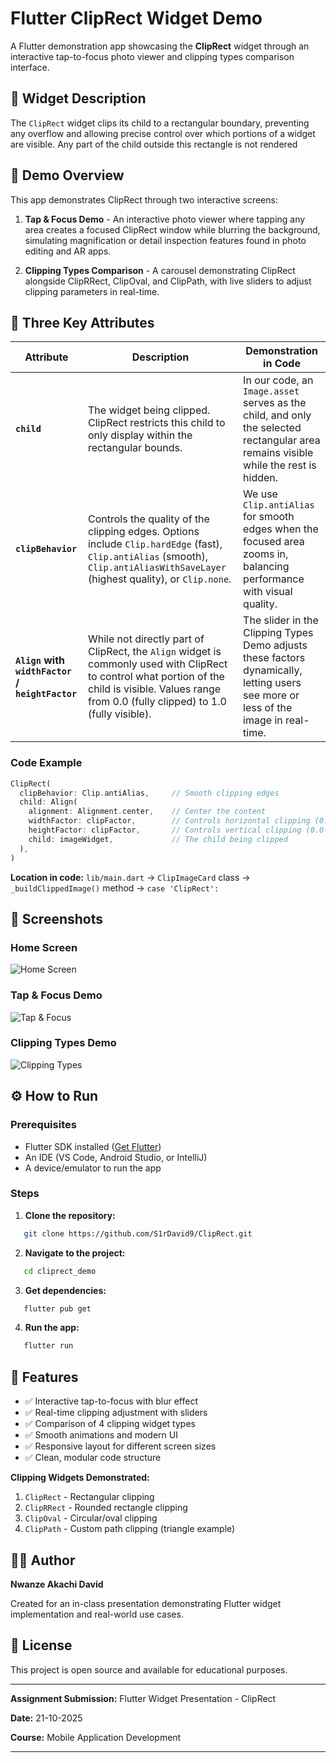 # Flutter ClipRect Widget Demo

A Flutter demonstration app showcasing the **ClipRect** widget through an interactive tap-to-focus photo viewer and clipping types comparison interface.

## 🧩 Widget Description

The `ClipRect` widget clips its child to a rectangular boundary, preventing any overflow and allowing precise control over which portions of a widget are visible. Any part of the child outside this rectangle is not rendered

## 📱 Demo Overview

This app demonstrates ClipRect through two interactive screens:

1. **Tap & Focus Demo** - An interactive photo viewer where tapping any area creates a focused ClipRect window while blurring the background, simulating magnification or detail inspection features found in photo editing and AR apps.

2. **Clipping Types Comparison** - A carousel demonstrating ClipRect alongside ClipRRect, ClipOval, and ClipPath, with live sliders to adjust clipping parameters in real-time.


## 🔑 Three Key Attributes

| Attribute | Description | Demonstration in Code |
|-----------|-------------|----------------------|
| **`child`** | The widget being clipped. ClipRect restricts this child to only display within the rectangular bounds. | In our code, an `Image.asset` serves as the child, and only the selected rectangular area remains visible while the rest is hidden. |
| **`clipBehavior`** | Controls the quality of the clipping edges. Options include `Clip.hardEdge` (fast), `Clip.antiAlias` (smooth), `Clip.antiAliasWithSaveLayer` (highest quality), or `Clip.none`. | We use `Clip.antiAlias` for smooth edges when the focused area zooms in, balancing performance with visual quality. |
| **`Align` with `widthFactor` / `heightFactor`** | While not directly part of ClipRect, the `Align` widget is commonly used with ClipRect to control what portion of the child is visible. Values range from 0.0 (fully clipped) to 1.0 (fully visible). | The slider in the Clipping Types Demo adjusts these factors dynamically, letting users see more or less of the image in real-time. |


### Code Example
```dart
ClipRect(
  clipBehavior: Clip.antiAlias,     // Smooth clipping edges
  child: Align(
    alignment: Alignment.center,    // Center the content
    widthFactor: clipFactor,        // Controls horizontal clipping (0.0-1.0)
    heightFactor: clipFactor,       // Controls vertical clipping (0.0-1.0)
    child: imageWidget,             // The child being clipped
  ),
)
```

**Location in code:** `lib/main.dart` → `ClipImageCard` class → `_buildClippedImage()` method → `case 'ClipRect':`



## 📸 Screenshots

### Home Screen
![Home Screen](https://github.com/user-attachments/assets/eb027b29-9c5b-46ca-bb4f-5c4db76c8e96)

### Tap & Focus Demo
![Tap & Focus](https://github.com/user-attachments/assets/0ae3c462-8dc4-4669-a1a7-d3f499ca28c0)

### Clipping Types Demo
![Clipping Types](https://github.com/user-attachments/assets/9515a34c-856c-459f-9edc-109812bf4f16)


## ⚙️ How to Run

### Prerequisites
- Flutter SDK installed ([Get Flutter](https://flutter.dev/docs/get-started/install))
- An IDE (VS Code, Android Studio, or IntelliJ)
- A device/emulator to run the app

### Steps

1. **Clone the repository:**
```bash
   git clone https://github.com/S1rDavid9/ClipRect.git
```

2. **Navigate to the project:**
```bash
   cd cliprect_demo
```

3. **Get dependencies:**
```bash
   flutter pub get
```

4. **Run the app:**
```bash
   flutter run
```


## 🎨 Features

- ✅ Interactive tap-to-focus with blur effect
- ✅ Real-time clipping adjustment with sliders
- ✅ Comparison of 4 clipping widget types
- ✅ Smooth animations and modern UI
- ✅ Responsive layout for different screen sizes
- ✅ Clean, modular code structure



**Clipping Widgets Demonstrated:**
1. `ClipRect` - Rectangular clipping
2. `ClipRRect` - Rounded rectangle clipping
3. `ClipOval` - Circular/oval clipping
4. `ClipPath` - Custom path clipping (triangle example)


## 👨‍🎓 Author

**Nwanze Akachi David**

Created for an in-class presentation demonstrating Flutter widget implementation and real-world use cases.

## 📝 License

This project is open source and available for educational purposes.

---

**Assignment Submission:** Flutter Widget Presentation - ClipRect

**Date:** 21-10-2025 

**Course:** Mobile Application Development

---


